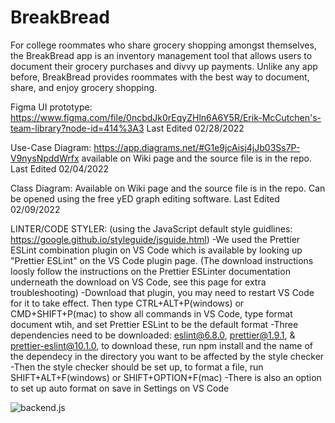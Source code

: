 # BreakBread
For college roommates who share grocery shopping amongst themselves, the BreakBread app is an inventory management tool that allows users to document their grocery purchases and divvy up payments. 
Unlike any app before, BreakBread provides roommates with the best way to document, share, and enjoy grocery shopping.

Figma UI prototype:
https://www.figma.com/file/0ncbdJk0rEqyZHln6A6Y5R/Erik-McCutchen's-team-library?node-id=414%3A3
Last Edited 02/28/2022

Use-Case Diagram:
https://app.diagrams.net/#G1e9jcAisj4jJb03Ss7P-V9nysNpddWrfx available on Wiki page and the source file is in the repo.
Last Edited 02/04/2022

Class Diagram:
Available on Wiki page and the source file is in the repo. Can be opened using the free yED graph editing software.
Last Edited 02/09/2022

LINTER/CODE STYLER:
(using the JavaScript default style guidlines: https://google.github.io/styleguide/jsguide.html)
-We used the Prettier ESLint combination plugin on VS Code which is available by looking up "Prettier ESLint" on the VS Code plugin page.
(The download instructions loosly follow the instructions on the Prettier ESLinter documentation underneath the download on VS Code, see this page for extra troubleshooting)
-Download that plugin, you may need to restart VS Code for it to take effect. Then type CTRL+ALT+P(windows) or CMD+SHIFT+P(mac) to show all commands in VS Code, type format document wtih, and set Prettier ESLint to be the default format
-Three dependencies need to be downloaded: eslint@6.8.0, prettier@1.9.1, & prettier-eslint@10.1.0, to download these, run npm install and the name of the dependecy in the directory you want to be affected by the style checker
-Then the style checker should be set up, to format a file, run SHIFT+ALT+F(windows) or SHIFT+OPTION+F(mac)
-There is also an option to set up auto format on save in Settings on VS Code

![backend.js](https://github.com/MohamedCheour98/BreakBread/actions/workflows/backend.js.yml/badge.svg)
